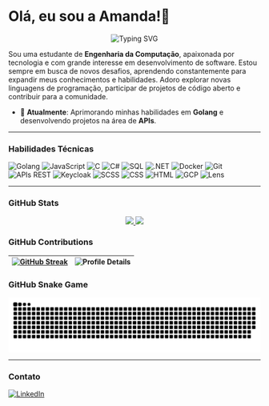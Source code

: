   <h1> Olá, eu sou a Amanda!👋 </h1>

<div align="center">
  <img src="https://readme-typing-svg.herokuapp.com?color=%23F7F7F7&size=21&center=true&vCenter=true&width=650&height=100&lines=Student+%F0%9F%91%A9%F0%9F%8F%BB%E2%80%8D%F0%9F%8E%93+and+Programming+%F0%9F%92%BB+Enthusiast+from+Brazil" alt="Typing SVG">
</div>

Sou uma estudante de **Engenharia da Computação**, apaixonada por tecnologia e com grande interesse em desenvolvimento de software. Estou sempre em busca de novos desafios, aprendendo constantemente para expandir meus conhecimentos e habilidades. Adoro explorar novas linguagens de programação, participar de projetos de código aberto e contribuir para a comunidade.

- 🔭 **Atualmente**: Aprimorando minhas habilidades em **Golang** e desenvolvendo projetos na área de **APIs**.



---


### Habilidades Técnicas

<p align="left"> 
  <img src="https://img.shields.io/badge/Go-%2300ADD8.svg?style=for-the-badge&logo=go&logoColor=white" alt="Golang"/> 
  <img src="https://img.shields.io/badge/JavaScript-%23F7DF1E.svg?style=for-the-badge&logo=javascript&logoColor=black" alt="JavaScript"/>
  <img src="https://img.shields.io/badge/C-%2300599C.svg?style=for-the-badge&logo=c&logoColor=white" alt="C"/> 
  <img src="https://img.shields.io/badge/C%23-%23239120.svg?style=for-the-badge&logo=c-sharp&logoColor=white" alt="C#"/> 
  <img src="https://img.shields.io/badge/SQL-%2300758F.svg?style=for-the-badge&logo=sql&logoColor=white" alt="SQL"/>
  <img src="https://img.shields.io/badge/.NET-512BD4?style=for-the-badge&logo=dotnet&logoColor=white" alt=".NET"/>
  <img src="https://img.shields.io/badge/Docker-%232496ED.svg?style=for-the-badge&logo=docker&logoColor=white" alt="Docker"/> 
  <img src="https://img.shields.io/badge/Git-%23F05033.svg?style=for-the-badge&logo=git&logoColor=white" alt="Git"/> 
  <img src="https://img.shields.io/badge/REST%20APIs-%23000000.svg?style=for-the-badge&logo=rest-api&logoColor=white" alt="APIs REST"/> 
  <img src="https://img.shields.io/badge/Keycloak-%23D24939.svg?style=for-the-badge&logo=keycloak&logoColor=white" alt="Keycloak"/>
  <img src="https://img.shields.io/badge/SCSS-%23CC6699.svg?style=for-the-badge&logo=sass&logoColor=white" alt="SCSS"/>
  <img src="https://img.shields.io/badge/CSS-%231572B6.svg?style=for-the-badge&logo=css3&logoColor=white" alt="CSS"/>
  <img src="https://img.shields.io/badge/HTML-%23E34F26.svg?style=for-the-badge&logo=html5&logoColor=white" alt="HTML"/>
  <img src="https://img.shields.io/badge/Google%20Cloud-%234285F4.svg?style=for-the-badge&logo=google-cloud&logoColor=white" alt="GCP"/>
  <img src="https://img.shields.io/badge/Lens-%230073B1.svg?style=for-the-badge&logo=lens&logoColor=white" alt="Lens"/>
</p>

  
---

### GitHub Stats

<div align="center"> 
  <a href="https://github.com/Amandasilvbr">
    <img height="180em" src="https://github-readme-stats.vercel.app/api?username=amandasilvbr&count_private=true&show_icons=true&theme=radical&include_all_commits=true" />
    <img height="180em" src="https://github-readme-stats.vercel.app/api/top-langs/?username=amandasilvbr&layout=compact&show_icons=true&theme=radical" />
  </a>
</div>

### GitHub Contributions

| [![GitHub Streak](https://nirzak-streak-stats.vercel.app?user=amandasilvbr&background=141321&currStreakLabel=A9FEF6&sideLabels=A9FEF6&ring=D93B7D&dates=EBEBEB&sideNums=A9FEF6&currStreakNum=A9FEF6&border=EBEBEB00)](https://git.io/streak-stats) | ![Profile Details](http://github-profile-summary-cards.vercel.app/api/cards/profile-details?username=amandasilvbr&theme=radical) |
|---|---|



### GitHub Snake Game

<picture align="center">
  <source media="(prefers-color-scheme: dark)" srcset="https://raw.githubusercontent.com/amandasilvbr/amandasilvbr/output/github-contribution-grid-snake-dark.svg">
  <source media="(prefers-color-scheme: light)" srcset="https://raw.githubusercontent.com/amandasilvbr/amandasilvbr/output/github-contribution-grid-snake-dark.svg">
  <img align="center" alt="github contribution grid snake animation" src="https://raw.githubusercontent.com/amandasilvbr/amandasilvbr/output/github-contribution-grid-snake.svg">
</picture>

---

### Contato

<p align="left">
  <a href="https://www.linkedin.com/in/amanda-brunelli-145020210/"><img src="https://img.shields.io/badge/-LinkedIn-%230077B5?style=for-the-badge&logo=linkedin&logoColor=white" alt="LinkedIn"></a>
</p>
